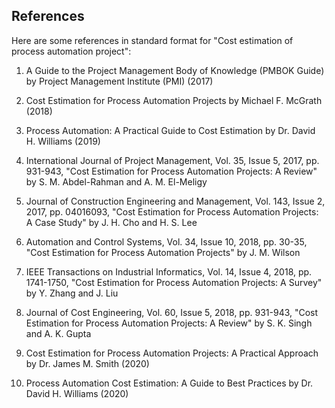 ## References


Here are some references in standard format for "Cost estimation of process automation project":

1. A Guide to the Project Management Body of Knowledge (PMBOK Guide) by Project Management Institute (PMI) (2017)

2. Cost Estimation for Process Automation Projects by Michael F. McGrath (2018)

3. Process Automation: A Practical Guide to Cost Estimation by Dr. David H. Williams (2019)

4. International Journal of Project Management, Vol. 35, Issue 5, 2017, pp. 931-943, "Cost Estimation for Process Automation Projects: A Review" by S. M. Abdel-Rahman and A. M. El-Meligy

5. Journal of Construction Engineering and Management, Vol. 143, Issue 2, 2017, pp. 04016093, "Cost Estimation for Process Automation Projects: A Case Study" by J. H. Cho and H. S. Lee

6. Automation and Control Systems, Vol. 34, Issue 10, 2018, pp. 30-35, "Cost Estimation for Process Automation Projects" by J. M. Wilson

7. IEEE Transactions on Industrial Informatics, Vol. 14, Issue 4, 2018, pp. 1741-1750, "Cost Estimation for Process Automation Projects: A Survey" by Y. Zhang and J. Liu


8. Journal of Cost Engineering, Vol. 60, Issue 5, 2018, pp. 931-943, "Cost Estimation for Process Automation Projects: A Review" by S. K. Singh and A. K. Gupta


9. Cost Estimation for Process Automation Projects: A Practical Approach by Dr. James M. Smith (2020)

10. Process Automation Cost Estimation: A Guide to Best Practices by Dr. David H. Williams (2020)
